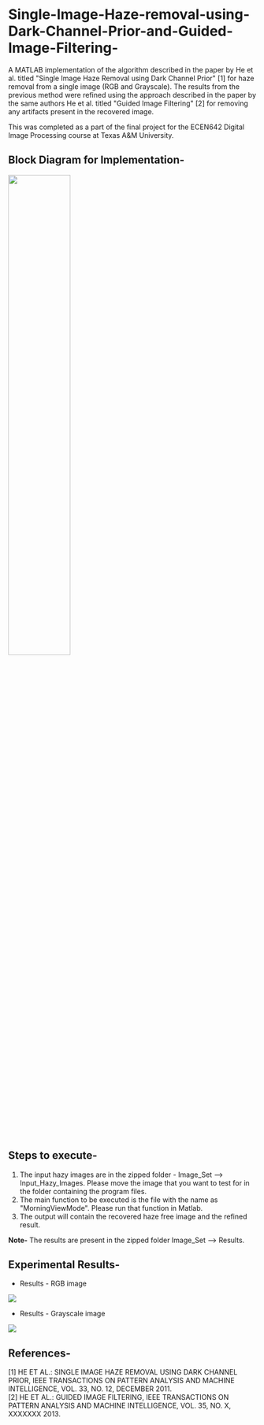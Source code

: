 # Single-Image-Haze-removal-using-Dark-Channel-Prior-and-Guided-Image-Filtering-
A MATLAB implementation of the algorithm described in the paper by He et al. titled "Single Image Haze Removal using Dark Channel Prior" [1] for haze removal from a single image (RGB and Grayscale). The results from the previous method were refined using the approach described in the paper by the same authors He et al. titled "Guided Image Filtering" [2] for removing any artifacts present in the recovered image.

This was completed as a part of the final project for the ECEN642 Digital Image Processing course at Texas A&M University.

## Block Diagram for Implementation- ##
<img src="https://user-images.githubusercontent.com/65198491/81782258-2cd45a00-94bf-11ea-804a-af107c80584a.png" width=50%>

## Steps to execute- ##
1. The input hazy images are in the zipped folder - Image_Set --> Input_Hazy_Images. Please move the image that you want to test for in the folder containing the program files. 
2. The main function to be executed is the file with the name as "MorningViewMode". Please run that function in Matlab. 
3. The output will contain the recovered haze free image and the refined result.

**Note-** The results are present in the zipped folder Image_Set --> Results.

## Experimental Results- ##
* Results - RGB image
<img src="https://user-images.githubusercontent.com/65198491/81784238-2d222480-94c2-11ea-82b4-aa7b9b1bd6f8.png">

* Results - Grayscale image
<img src="https://user-images.githubusercontent.com/65198491/81784348-5773e200-94c2-11ea-96cd-9e9928368788.png">

## References- ##
[1] HE ET AL.: SINGLE IMAGE HAZE REMOVAL USING DARK CHANNEL PRIOR, IEEE TRANSACTIONS ON PATTERN ANALYSIS AND MACHINE INTELLIGENCE, VOL. 33, NO. 12, DECEMBER 2011. <br/>
[2] HE ET AL.: GUIDED IMAGE FILTERING, IEEE TRANSACTIONS ON PATTERN ANALYSIS AND MACHINE INTELLIGENCE, VOL. 35, NO. X, XXXXXXX 2013. 
